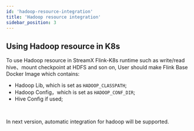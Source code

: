 ```yaml
---
id: 'hadoop-resource-integration'
title: 'Hadoop resource integration'
sidebar_position: 3
---
```


## Using Hadoop resource in K8s


To use Hadoop resource  in StreamX Flink-K8s runtime such as write/read hive、mount checkpoint at HDFS and son on,  User should make Flink Base Docker Image which contains:

*  Hadoop Lib, which is set as  `HADOOP_CLASSPATH`;
*  Hadoop Config，which is set as  `HADOOP_CONF_DIR`;
*  Hive Config if used;
<br/>

In next version, automatic integration for hadoop will be supported. 

